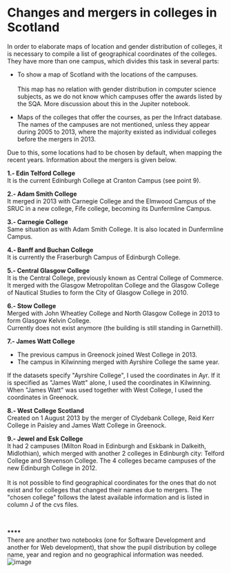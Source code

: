 # Changes and mergers in colleges in Scotland

In order to elaborate maps of location and gender distribution of colleges, it is necessary to compile a list of geographical coordinates of the colleges. They have more than one campus, which divides this task in several parts: </br>

- To show a map of Scotland with the locations of the campuses.</br>
	</br>
   This map has no relation with gender distribution in computer science subjects, as we do not know which campuses offer the awards listed by the SQA. More discussion about this in the Jupiter notebook.</br>
		  
- Maps of the colleges that offer the courses, as per the Infract database. The names of the campuses are not mentioned, unless they appear during 2005 to 2013, where the majority existed as individual colleges before the mergers in 2013.</br>

Due to this, some locations had to be chosen by default, when mapping the recent years. Information about the mergers is given below.  </br>

__1.- Edin Telford College__</br>
	It is the current Edinburgh College at Cranton Campus (see point 9).</br>

__2.- Adam Smith College__</br>
           It merged in 2013 with Carnegie College and the Elmwood Campus of the SRUC in a new college, Fife college, becoming its Dunfermline Campus.</br>

__3.- Carnegie College__</br>
	Same situation as with Adam Smith College. It is also located in Dunfermline Campus.</br>

__4.- Banff and Buchan College__</br>
	It is currently the Fraserburgh Campus of Edinburgh College.</br>

__5.- Central Glasgow College__</br>
	It is the Central College, previously known as Central College of Commerce.</br>
	It merged with the Glasgow Metropolitan College and the Glasgow College of Nautical Studies to form the City of Glasgow College in 2010.</br>

__6.-  Stow College__</br>
	Merged with John Wheatley College and North Glasgow College in 2013 to form Glasgow Kelvin College. </br>Currently does not exist anymore (the building is still standing in Garnethill).</br>

__7.- James Watt College__</br>
- The previous campus in Greenock joined West College in  2013.</br>
- The campus in Kilwinning merged with Ayrshire College the same year.</br>
	
If the datasets specify "Ayrshire College", I used the coordinates in Ayr. If it is specified as "James Watt" alone, I used the coordinates in Kilwinning. When "James Watt" was used together with West College, I used the coordinates in Greenock.</br>
	
__8.- West College Scotland__</br>
	Created on 1 August 2013 by the merger of Clydebank College, Reid Kerr College in Paisley and James Watt College in Greenock. </br>
	
__9.- Jewel and Esk College__</br>
	It had 2 campuses (Milton Road in Edinburgh and Eskbank in Dalkeith, Midlothian), which merged with another 2 colleges in Edinburgh city: Telford College and Stevenson College. The 4 colleges became campuses of the new Edinburgh College in 2012.</br>
</br>
It is not possible to find geographical coordinates for the ones that do not exist and for colleges that changed their names due to mergers. The "chosen college" follows the latest available information and is listed in column J of the cvs files. </br>

</br></br>
__****__
</br>
There are another two notebooks (one for Software Development and another for Web development), that show the pupil distribution by college name, year and region and no geographical information was needed.![image](https://user-images.githubusercontent.com/68565604/135243513-c29ecbfa-43e8-45c6-bcd0-9437443c4095.png)
